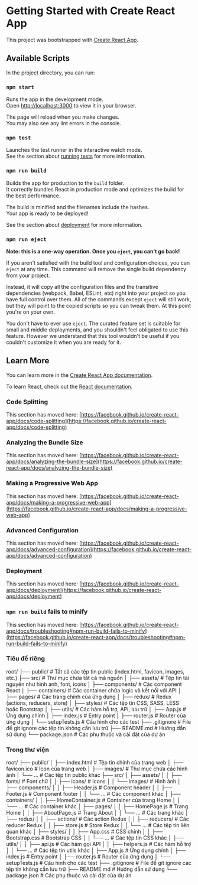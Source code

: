 # Getting Started with Create React App

This project was bootstrapped with [Create React App](https://github.com/facebook/create-react-app).

## Available Scripts

In the project directory, you can run:

### `npm start`

Runs the app in the development mode.\
Open [http://localhost:3000](http://localhost:3000) to view it in your browser.

The page will reload when you make changes.\
You may also see any lint errors in the console.

### `npm test`

Launches the test runner in the interactive watch mode.\
See the section about [running tests](https://facebook.github.io/create-react-app/docs/running-tests) for more information.

### `npm run build`

Builds the app for production to the `build` folder.\
It correctly bundles React in production mode and optimizes the build for the best performance.

The build is minified and the filenames include the hashes.\
Your app is ready to be deployed!

See the section about [deployment](https://facebook.github.io/create-react-app/docs/deployment) for more information.

### `npm run eject`

**Note: this is a one-way operation. Once you `eject`, you can't go back!**

If you aren't satisfied with the build tool and configuration choices, you can `eject` at any time. This command will remove the single build dependency from your project.

Instead, it will copy all the configuration files and the transitive dependencies (webpack, Babel, ESLint, etc) right into your project so you have full control over them. All of the commands except `eject` will still work, but they will point to the copied scripts so you can tweak them. At this point you're on your own.

You don't have to ever use `eject`. The curated feature set is suitable for small and middle deployments, and you shouldn't feel obligated to use this feature. However we understand that this tool wouldn't be useful if you couldn't customize it when you are ready for it.

## Learn More

You can learn more in the [Create React App documentation](https://facebook.github.io/create-react-app/docs/getting-started).

To learn React, check out the [React documentation](https://reactjs.org/).

### Code Splitting

This section has moved here: [https://facebook.github.io/create-react-app/docs/code-splitting](https://facebook.github.io/create-react-app/docs/code-splitting)

### Analyzing the Bundle Size

This section has moved here: [https://facebook.github.io/create-react-app/docs/analyzing-the-bundle-size](https://facebook.github.io/create-react-app/docs/analyzing-the-bundle-size)

### Making a Progressive Web App

This section has moved here: [https://facebook.github.io/create-react-app/docs/making-a-progressive-web-app](https://facebook.github.io/create-react-app/docs/making-a-progressive-web-app)

### Advanced Configuration

This section has moved here: [https://facebook.github.io/create-react-app/docs/advanced-configuration](https://facebook.github.io/create-react-app/docs/advanced-configuration)

### Deployment

This section has moved here: [https://facebook.github.io/create-react-app/docs/deployment](https://facebook.github.io/create-react-app/docs/deployment)

### `npm run build` fails to minify

This section has moved here: [https://facebook.github.io/create-react-app/docs/troubleshooting#npm-run-build-fails-to-minify](https://facebook.github.io/create-react-app/docs/troubleshooting#npm-run-build-fails-to-minify)



### Tiêu đề riêng

root/
├── public/                # Tất cả các tệp tin public (index.html, favicon, images, etc.)
├── src/                   # Thư mục chứa tất cả mã nguồn
│   ├── assets/            # Tệp tin tài nguyên như hình ảnh, font, icons
│   ├── components/        # Các component React
│   ├── containers/        # Các container chứa logic và kết nối với API
│   ├── pages/             # Các trang chính của ứng dụng
│   ├── redux/             # Redux (actions, reducers, store)
│   ├── styles/            # Các tệp tin CSS, SASS, LESS hoặc Bootstrap
│   ├── utils/             # Các hàm hỗ trợ, API, lưu trữ
│   ├── App.js             # Ứng dụng chính
│   ├── index.js           # Entry point
│   ├── router.js          # Router của ứng dụng
│   └── setupTests.js      # Cấu hình cho các test
├── .gitignore             # File để git ignore các tệp tin không cần lưu trữ
├── README.md              # Hướng dẫn sử dụng
└── package.json           # Các phụ thuộc và cài đặt của dự án

### Trong thư viện

root/
├── public/
│   ├── index.html                # Tệp tin chính của trang web
│   ├── favicon.ico               # Icon của trang web
│   ├── images/                   # Thư mục chứa các hình ảnh
│   └── ...                       # Các tệp tin public khác
├── src/
│   ├── assets/
│   │   ├── fonts/                # Font chữ
│   │   ├── icons/                # Icons
│   │   └── images/               # Hình ảnh
│   ├── components/
│   │   ├── Header.js             # Component header
│   │   ├── Footer.js             # Component footer
│   │   └── ...                   # Các component khác
│   ├── containers/
│   │   ├── HomeContainer.js      # Container của trang Home
│   │   └── ...                   # Các container khác
│   ├── pages/
│   │   ├── HomePage.js           # Trang Home
│   │   ├── AboutPage.js          # Trang About
│   │   └── ...                   # Các trang khác
│   ├── redux/
│   │   ├── actions/              # Các action Redux
│   │   ├── reducers/             # Các reducer Redux
│   │   ├── store.js              # Store Redux
│   │   └── ...                   # Các tệp tin liên quan khác
│   ├── styles/
│   │   ├── App.css               # CSS chính
│   │   ├── Bootstrap.css         # Bootstrap CSS
│   │   └── ...                   # Các tệp tin CSS khác
│   ├── utils/
│   │   ├── api.js                # Các hàm gọi API
│   │   ├── helpers.js            # Các hàm hỗ trợ
│   │   └── ...                   # Các tệp tin utils khác
│   ├── App.js                    # Ứng dụng chính
│   ├── index.js                  # Entry point
│   ├── router.js                 # Router của ứng dụng
│   └── setupTests.js             # Cấu hình cho các test
├── .gitignore                    # File để git ignore các tệp tin không cần lưu trữ
├── README.md                     # Hướng dẫn sử dụng
└── package.json                  # Các phụ thuộc và cài đặt của dự án